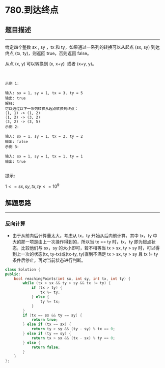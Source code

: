# 780.到达终点
## 题目描述
---
给定四个整数 sx , sy ，tx 和 ty，如果通过一系列的转换可以从起点 (sx, sy) 到达终点 (tx, ty)，则返回 true，否则返回 false。

从点 (x, y) 可以转换到 (x, x+y)  或者 (x+y, y)。

 
```
示例 1:

输入: sx = 1, sy = 1, tx = 3, ty = 5
输出: true
解释:
可以通过以下一系列转换从起点转换到终点：
(1, 1) -> (1, 2)
(1, 2) -> (3, 2)
(3, 2) -> (3, 5)
示例 2:

输入: sx = 1, sy = 1, tx = 2, ty = 2
输出: false
示例 3:

输入: sx = 1, sy = 1, tx = 1, ty = 1
输出: true
 
```
提示:

$1 <= sx, sy, tx, ty <= 10^9$

## 解题思路
---
### 反向计算

- 由于从前向后计算量太大，考虑从 tx，ty 开始从后向前计算，其中 tx，ty 中大的那一项是由上一次操作得到的，所以当 tx == ty 时，tx，ty 即为起点状态，比较他们与 sx，sy 的大小即可，若不相等当 tx > sx, ty > sy 时，可以得到上一次的状态(tx, ty-tx)或(tx-ty, ty)直到不满足 tx > sx, ty > sy 且 tx != ty 条件后停止，再对当前状态进行判断。

```cpp
class Solution {
public:
    bool reachingPoints(int sx, int sy, int tx, int ty) {
        while (tx > sx && ty > sy && tx != ty) {
            if (tx > ty) {
                tx %= ty;
            } else {
                ty %= tx;
            }
        }
        if (tx == sx && ty == sy) {
            return true;
        } else if (tx == sx) {
            return ty > sy && (ty - sy) % tx == 0;
        } else if (ty == sy) {
            return tx > sx && (tx - sx) % ty == 0;
        } else {
            return false;
        }
    }
};
```
